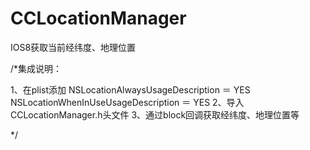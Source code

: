 CCLocationManager
=================

IOS8获取当前经纬度、地理位置

/*集成说明：
 
 1、在plist添加
 NSLocationAlwaysUsageDescription ＝ YES
 NSLocationWhenInUseUsageDescription ＝ YES
 2、导入CCLocationManager.h头文件
 3、通过block回调获取经纬度、地理位置等
 
 */

